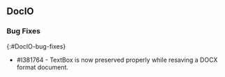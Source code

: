 ## DocIO

### Bug Fixes
{:#DocIO-bug-fixes}

* \#I381764 - TextBox is now preserved properly while resaving a DOCX format document.
